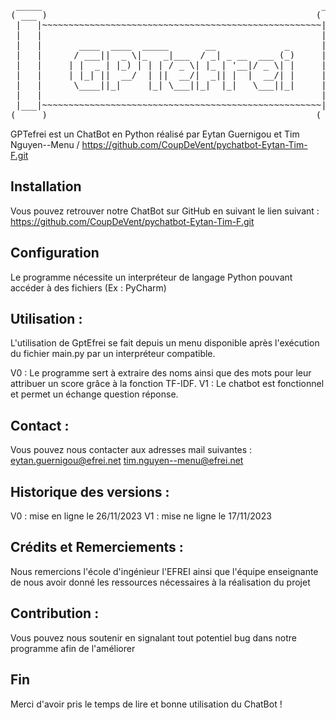 <pre>
 _____                                                     _____ 
( ___ )                                                   ( ___ )
 |   |~~~~~~~~~~~~~~~~~~~~~~~~~~~~~~~~~~~~~~~~~~~~~~~~~~~~~|   | 
 |   |                                                     |   | 
 |   |       ____  ____  _____       __             _      |   | 
 |   |      / ___||  _ \|_   _|___  / _| _ __  ___ (_)     |   | 
 |   |     | |  _ | |_) | | | / _ \| |_ | '__|/ _ \| |     |   | 
 |   |     | |_| ||  __/  | ||  __/|  _|| |  |  __/| |     |   | 
 |   |      \____||_|     |_| \___||_|  |_|   \___||_|     |   | 
 |   |                                                     |   | 
 |___|~~~~~~~~~~~~~~~~~~~~~~~~~~~~~~~~~~~~~~~~~~~~~~~~~~~~~|___| 
(_____)                                                   (_____)
</pre>
 
GPTefrei est un ChatBot en Python réalisé par Eytan Guernigou et Tim Nguyen--Menu / https://github.com/CoupDeVent/pychatbot-Eytan-Tim-F.git


## Installation

Vous pouvez retrouver notre ChatBot sur GitHub en suivant le lien suivant : https://github.com/CoupDeVent/pychatbot-Eytan-Tim-F.git

## Configuration

Le programme nécessite un interpréteur de langage Python pouvant accéder à des fichiers (Ex : PyCharm)

## Utilisation :

L'utilisation de GptEfrei se fait depuis un menu disponible après l'exécution du fichier main.py par un interpréteur compatible.

V0 : Le programme sert à extraire des noms ainsi que des mots pour leur attribuer un score grâce à la fonction TF-IDF.
V1 : Le chatbot est fonctionnel et permet un échange question réponse.


## Contact :

Vous pouvez nous contacter aux adresses mail suivantes :
eytan.guernigou@efrei.net
tim.nguyen--menu@efrei.net

## Historique des versions :

V0 : mise en ligne le 26/11/2023
V1 : mise ne ligne le 17/11/2023

## Crédits et Remerciements :

Nous remercions l'école d'ingénieur l'EFREI ainsi que l'équipe enseignante de nous avoir donné les ressources nécessaires à la réalisation du projet

## Contribution :

Vous pouvez nous soutenir en signalant tout potentiel bug dans notre programme afin de l'améliorer

## Fin

Merci d'avoir pris le temps de lire et bonne utilisation du ChatBot ! 
